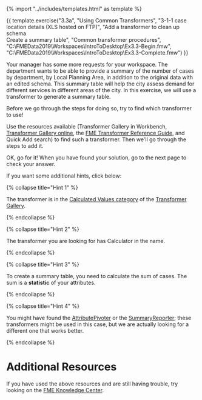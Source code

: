 {% import "../includes/templates.html" as template %}

{{ template.exercise("3.3a",
               "Using Common Transformers",
               "3-1-1 case location details (XLS hosted on FTP)",
               "Add a transformer to clean up schema<br>Create a summary table",
               "Common transformer procedures",
               "C:\\FMEData2019\\Workspaces\\IntroToDesktop\\Ex3.3-Begin.fmw",
               "C:\\FMEData2019\\Workspaces\\IntroToDesktop\\Ex3.3-Complete.fmw")
}}

Your manager has some more requests for your workspace. The department wants to be able to provide a summary of the number of cases by department, by Local Planning Area, in addition to the original data with an edited schema. This summary table will help the city assess demand for different services in different areas of the city. In this exercise, we will use a transformer to generate a summary table.

Before we go through the steps for doing so, try to find which transformer to use!

Use the resources available (Transformer Gallery in Workbench, [Transformer Gallery online](https://www.safe.com/transformers/), the [FME Transformer Reference Guide](http://cdn.safe.com/resources/fme/FME-Transformer-Reference-Guide.pdf), and Quick Add search) to find such a transformer. Then we'll go through the steps to add it.

OK, go for it! When you have found your solution, go to the next page to check your answer.

If you want some additional hints, click below:

{% collapse title="Hint 1" %}

The transformer is in the [Calculated Values category](https://www.safe.com/transformers/#/category/Calculated%20Values) of the [Transformer Gallery](https://www.safe.com/transformers/).

{% endcollapse %}

{% collapse title="Hint 2" %}

The transformer you are looking for has Calculator in the name.

{% endcollapse %}

{% collapse title="Hint 3" %}

To create a summary table, you need to calculate the sum of cases. The sum is a **statistic** of your attributes.

{% endcollapse %}

{% collapse title="Hint 4" %}

You might have found the [AttributePivoter](https://www.safe.com/transformers/attribute-pivoter/) or the [SummaryReporter](https://www.safe.com/transformers/summary-reporter/); these transformers  might be used in this case, but we are actually looking for a different one that works better.

{% endcollapse %}

# Additional Resources

If you have used the above resources and are still having trouble, try looking on the [FME Knowledge Center](http://knowledge.safe.com).
